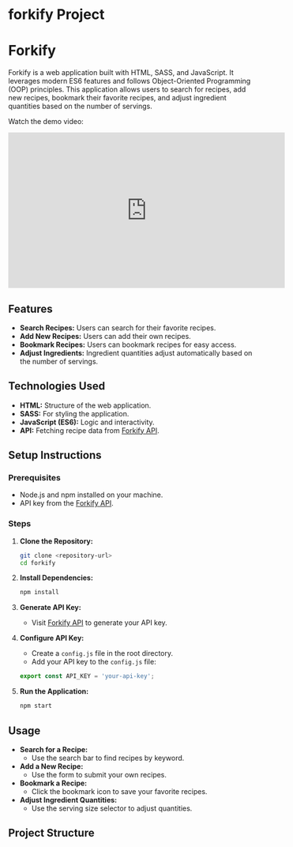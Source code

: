 # forkify Project

# Forkify


Forkify is a web application built with HTML, SASS, and JavaScript. It leverages modern ES6 features and follows Object-Oriented Programming (OOP) principles. This application allows users to search for recipes, add new recipes, bookmark their favorite recipes, and adjust ingredient quantities based on the number of servings.




Watch the demo video:

<iframe width="560" height="315" src="https://vimeo.com/manage/videos/958391307" frameborder="0" allow="accelerometer; autoplay; encrypted-media; gyroscope; picture-in-picture" allowfullscreen></iframe>


## Features

- **Search Recipes:** Users can search for their favorite recipes.
- **Add New Recipes:** Users can add their own recipes.
- **Bookmark Recipes:** Users can bookmark recipes for easy access.
- **Adjust Ingredients:** Ingredient quantities adjust automatically based on the number of servings.

## Technologies Used

- **HTML:** Structure of the web application.
- **SASS:** For styling the application.
- **JavaScript (ES6):** Logic and interactivity.
- **API:** Fetching recipe data from [Forkify API](https://forkify-api.herokuapp.com/v2).

## Setup Instructions

### Prerequisites

- Node.js and npm installed on your machine.
- API key from the [Forkify API](https://forkify-api.herokuapp.com/v2).

### Steps

1. **Clone the Repository:**
    ```sh
    git clone <repository-url>
    cd forkify
    ```

2. **Install Dependencies:**
    ```sh
    npm install
    ```

3. **Generate API Key:**
    - Visit [Forkify API](https://forkify-api.herokuapp.com/v2) to generate your API key.

4. **Configure API Key:**
    - Create a `config.js` file in the root directory.
    - Add your API key to the `config.js` file:
    ```js
    export const API_KEY = 'your-api-key';
    ```

5. **Run the Application:**
    ```sh
    npm start
    ```

## Usage

- **Search for a Recipe:**
    - Use the search bar to find recipes by keyword.
- **Add a New Recipe:**
    - Use the form to submit your own recipes.
- **Bookmark a Recipe:**
    - Click the bookmark icon to save your favorite recipes.
- **Adjust Ingredient Quantities:**
    - Use the serving size selector to adjust quantities.

## Project Structure

